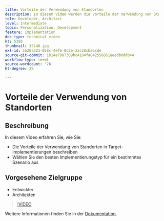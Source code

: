 ```yaml
---
title: Vorteile der Verwendung von Standorten
description: In diesem Video werden die Vorteile der Verwendung von Standorten in Adobe Target-Implementierungen beschrieben. In diesem Video erfahren Sie, wie Sie den besten Implementierungstyp für ein bestimmtes Szenario auswählen.
role: Developer, Architect
level: Intermediate
topic: Personalization, Development
feature: Implementation
doc-type: technical video
kt: 5380
thumbnail: 35140.jpg
exl-id: 5b20a321-058c-4ef6-8c2e-3ac28cba6cde
source-git-commit: 1b14e7987309bc4104fa842558861eeedb0ddb44
workflow-type: tm+mt
source-wordcount: '76'
ht-degree: 2%

---
```


# Vorteile der Verwendung von Standorten

## Beschreibung

In diesem Video erfahren Sie, wie Sie:

* Die Vorteile der Verwendung von Standorten in Target-Implementierungen beschreiben
* Wählen Sie den besten Implementierungstyp für ein bestimmtes Szenario aus

## Vorgesehene Zielgruppe

* Entwickler
* Architekten

>[!VIDEO](https://video.tv.adobe.com/v/35140/?quality=12)

Weitere Informationen finden Sie in der [Dokumentation](https://experienceleague.adobe.com/docs/target/using/implement-target/implementing-target.html?lang=en).
